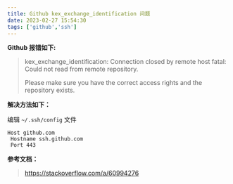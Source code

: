 ```yaml
---
title: Github kex_exchange_identification 问题
date: 2023-02-27 15:54:30
tags: ['github','ssh']
---
```

**Github 报错如下:**

> kex_exchange_identification: Connection closed by remote host
> fatal: Could not read from remote repository.
>
> Please make sure you have the correct access rights
> and the repository exists.

**解决方法如下：**

编辑 `~/.ssh/config` 文件

```config
Host github.com
 Hostname ssh.github.com
 Port 443
```

**参考文档：**

> https://stackoverflow.com/a/60994276